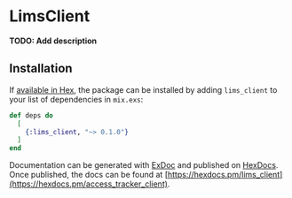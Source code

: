 # LimsClient

**TODO: Add description**

## Installation

If [available in Hex](https://hex.pm/docs/publish), the package can be installed
by adding `lims_client` to your list of dependencies in `mix.exs`:

```elixir
def deps do
  [
    {:lims_client, "~> 0.1.0"}
  ]
end
```

Documentation can be generated with [ExDoc](https://github.com/elixir-lang/ex_doc)
and published on [HexDocs](https://hexdocs.pm). Once published, the docs can
be found at [https://hexdocs.pm/lims_client](https://hexdocs.pm/access_tracker_client).

